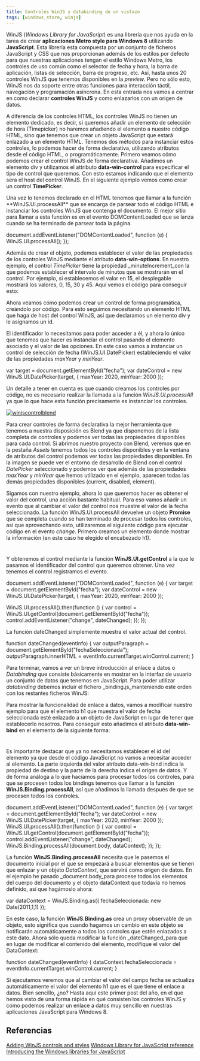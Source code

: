 ```yaml
---
title: Controles WinJS y databinding de un vistazo
tags: [windows_store, winjs]
---
```

WinJS (_Windows Library for JavaScript_) es una librería que nos ayuda en la tarea de crear **aplicaciones Metro style para Windows 8** utilizando **JavaScript**. Esta librería esta compuesta por un conjunto de ficheros JavaScript y CSS que nos proporcionan además de los estilos por defecto para que nuestras aplicaciones tengan el estilo Windows Metro, los controles de uso común como el selector de fecha y hora, la barra de aplicación, listas de selección, barra de progreso, etc. Así, hasta unos 20 controles WinJS que tenemos disponibles en la _preview_. Pero no sólo esto, WinJS nos da soporte entre otras funciones para interacción táctil, navegación y programación asíncrona. En esta entrada nos vamos a centrar en como declarar **controles WinJS** y como enlazarlos con un origen de datos.

A diferencia de los controles HTML, los controles WinJS no tienen un elemento dedicado, es decir, si queremos añadir un elemento de selección de hora (Timepicker) no haremos añadiendo el elemento <timepicker /> a nuestro código HTML, sino que tenemos que crear un objeto JavaScript que estará enlazado a un elemento HTML. Tenemos dos métodos para instanciar estos controles, lo podemos hacer de forma declarativa, utilizando atributos desde el código HTML, o programáticamente. Primero veamos cómo podemos crear el control WinJS de forma declarativa. Añadimos un elemento div y utilizamos el attributo **data-win-control** para especificar el tipo de control que queremos. Con esto estamos indicando que el elemento sera el host del control WinJS. En el siguiente ejemplo vemos como crear un control **TimePicker**.

<div data-win-control=”WinJS.UI.TimePicker”></div></pre> Una vez lo tenemos declarado en el HTML tenemos que llamar a la función **WinJS.UI.processAll** que se encarga de parsear todo el código HTML e instanciar los controles WinJS que contenga el documento. El mejor sitio para llamar a esta función es en el evento DOMContentLoaded que se lanza cuando se ha terminado de parsear toda la página.

document.addEventListener("DOMContentLoaded", function (e) {
  WinJS.UI.processAll(); 
});

Además de crear el objeto, podemos establecer el valor de las propiedades de los controles WinJS mediante el atributo **data-win-options**. En nuestro ejemplo, el control _TimePicker_ tiene la propiedad _minuteIncrement_con la que podemos establecer el intervalo de minutos que se mostrarán en el control. Por ejemplo, si establecemos el valor en 15, el desplegable mostrará los valores, 0, 15, 30 y 45. Aquí vemos el código para conseguir esto:

<div data-win-control="WinJS.UI.TimePicker" data-win-control="{minuteIncrement: 15}"></div>

Ahora veamos cómo podemos crear un control de forma programática, creándolo por código. Para esto seguimos necesitando un elemento HTML que haga de host del control WinJS, así que declaramos un elemento div y le asignamos un id.

<div id="fecha"></div>

El identificador lo necesitamos para poder acceder a él, y ahora lo único que tenemos que hacer es instanciar el control pasando el elemento asociado y el valor de las opciones. En este caso vamos a instanciar un control de selección de fecha (WinJS.UI.DatePicker) estableciendo el valor de las propiedades _maxYear_ y _minYear_.

var target = document.getElementById("fecha"); 
var dateControl = new WinJS.UI.DatePicker(target, { maxYear: 2020, minYear: 2000 });

Un detalle a tener en cuenta es que cuando creamos los controles por código, no es necesario realizar la llamada a la función _WinJS.UI.processAll_ ya que lo que hace esta función precisamente es instanciar los controles.

[![winjscontrolblend](/img/winjscontrolblend.png)](/img/winjscontrolblend.png)

Para crear controles de forma declarativa la mejor herramienta que tenemos a nuestra disposición es Blend ya que disponemos de la lista completa de controles y podemos ver todas las propiedades disponibles para cada control. Si abrimos nuestro proyecto con Blend, veremos que en la pestaña _Assets_ tenemos todos los controles disponibles y en la ventana de atributos del control podemos ver todas las propiedades disponibles. En la imagen se puede ver el entorno de desarrollo de Blend con el control _DatePicker_ seleccionado y podemos ver que además de las propiedades _maxYear_ y _minYear_ que hemos utilizado en el ejemplo, aparecen todas las demás propiedades disponibles (current, disabled, element).

Sigamos con nuestro ejemplo, ahora lo que queremos hacer es obtener el valor del control, una acción bastante habitual. Para eso vamos añadir un evento que al cambiar el valor del control nos muestre el valor de la fecha seleccionado. La función WinJS.UI.processAll devuelve un objeto **Promise** que se completa cuando se han terminado de procesar todos los controles, así que aprovechando esto, utilizaremos el siguiente código para ejecutar código en el evento _change_. Primero creamos un elemento donde mostrar la información (en este caso he elegido el encabezado h1).

<h1 id="fechaSeleccionada"></h1>

Y obtenemos el control mediante la función **WinJS.UI.getControl** a la que le pasamos el identificador del control que queremos obtener. Una vez tenemos el control registramos el evento.

document.addEventListener("DOMContentLoaded", function (e) {
  var target = document.getElementById("fecha"); 
  var dateControl = new WinJS.UI.DatePicker(target, { maxYear: 2020, minYear: 2000 });

  WinJS.UI.processAll().then(function () { 
    var control = WinJS.UI.getControl(document.getElementById("fecha"));
    control.addEventListener("change", dateChanged);
  });
});

La función dateChanged simplemente muestra el valor actual del control.

function dateChanged(eventInfo) { 
  var outputParagraph = document.getElementById("fechaSeleccionada");
  outputParagraph.innerHTML = eventInfo.currentTarget.winControl.current;
}

Para terminar, vamos a ver un breve introducción al enlace a datos o _Databinding_ que consiste básicamente en mostrar en la interfaz de usuario un conjunto de datos que tenemos en JavaScript. Para poder utilizar _databinding_ debemos incluir el fichero _binding.js_manteniendo este orden con los restantes ficheros WinJS:

<script src="/winjs/js/base.js">/script>
<script src="/winjs/js/ui.js" type="text/javascript"></script>
<script src="/winjs/js/binding.js"></script> 
<script src="/winjs/js/controls.js" type="text/javascript"></script> 
<script src="/winjs/js/wwaapp.js"></script>

Para mostrar la funcionalidad de enlace a datos, vamos a modificar nuestro ejemplo para que el elemento h1 que muestra el valor de fecha seleccionada esté enlazado a un objeto de JavaScript en lugar de tener que establecerlo nosotros. Para conseguir esto añadimos el atributo **data-win-bind** en el elemento de la siguiente forma:

<h1 data-win-bind="innerText: fechaSeleccionada"></h1>

Es importante destacar que ya no necesitamos establecer el id del elemento ya que desde el código JavaScript no vamos a necesitar acceder al elemento. La parte izquierda del valor atributo data-win-bind indica la propiedad de destino y la parte de la derecha indica el origen de datos. Y de forma análoga a lo que hacíamos para procesar todos los controles, para que se procesen todos los bindings tenemos que llamar a la función **WinJS.Binding.processAll**, así que añadimos la llamada después de que se procesen todos los controles.

document.addEventListener("DOMContentLoaded", function (e) {
  var target = document.getElementById("fecha"); 
  var dateControl = new WinJS.UI.DatePicker(target, { maxYear: 2020, minYear: 2000 }); 
  WinJS.UI.processAll().then(function () { 
    var control = WinJS.UI.getControl(document.getElementById("fecha")); 
    control.addEventListener("change", dateChanged); 
    WinJS.Binding.processAll(document.body, dataContext); 
  });
});

La función **WinJS.Binding.processAll** necesita que le pasemos el documento inicial por el que se empezará a buscar elementos que se tienen que enlazar y un objeto _DataContext_, que servirá como origen de datos. En el ejemplo he pasado _document.body_para procese todos los elementos del cuerpo del documento y el objeto dataContext que todavía no hemos definido, así que hagámoslo ahora:

var dataContext = WinJS.Binding.as({ fechaSeleccionada: new Date(2011,1,1) });

En este caso, la función **WinJS.Binding.as** crea un proxy observable de un objeto, esto significa que cuando hagamos un cambio en este objeto se notificarán automáticamente a todos los controles que estén enlazados a este dato. Ahora sólo queda modificar la función _dateChanged_para que en lugar de modificar el contenido del elemento, modifique el valor del DataContext:

function dateChanged(eventInfo) {
  dataContext.fechaSeleccionada = eventInfo.currentTarget.winControl.current;
}

Si ejecutamos veremos que al cambiar el valor del campo fecha se actualiza automáticamente el valor del elemento h1 que es el que tiene el enlace a datos. Bien sencillo, ¿no? Hasta aquí este primer post del año, en el que hemos visto de una forma rápida en qué consisten los controles WinJS y cómo podemos realizar un enlace a datos muy sencillo en nuestras aplicaciones JavaScript para Windows 8.

Referencias
---

[Adding WinJS controls and styles](http://msdn.microsoft.com/en-us/library/windows/apps/hh465493.aspx) 
[Windows Library for JavaScript reference](https://web.archive.org/web/20210123141002/http://msdn.microsoft.com/en-us/library/windows/apps/br211669.aspx) 
[Introducing the Windows libraries for JavaScript](http://channel9.msdn.com/Events/BUILD/BUILD2011/TOOL-501T) 

